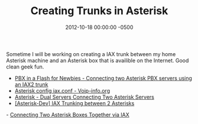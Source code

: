 ﻿---
layout: post
title:  Creating Trunks in Asterisk
date:   2012-10-18 00:00:00 -0500
categories: IT
---






Sometime I will be working on creating a IAX trunk between my home Asterisk machine and an Asterisk box that is availible on the Internet. Good clean geek fun.


- <a href="http://www.cadvision.com/blanchas/Asterisk/IAX2Trunk.html">PBX in a Flash for Newbies - Connecting two Asterisk PBX servers using an IAX2 trunk</a>
- <a href="http://www.voip-info.org/wiki/index.php?page=Asterisk+config+iax.conf">Asterisk config iax.conf - Voip-info.org</a>
- <a href="http://www.voip-info.org/wiki/view/Asterisk+-+dual+servers">Asterisk - Dual Servers Connecting Two Asterisk Servers</a>
- <a href="http://lists.digium.com/pipermail/asterisk-dev/2003-October/001927.html">[Asterisk-Dev] IAX Trunking between 2 Asterisks
</a>
- <a href="http://astbook.asteriskdocs.org/en/2nd_Edition/asterisk-book-html-chunk/I_sect14_tt670.html">Connecting Two Asterisk Boxes Together via IAX</a>



